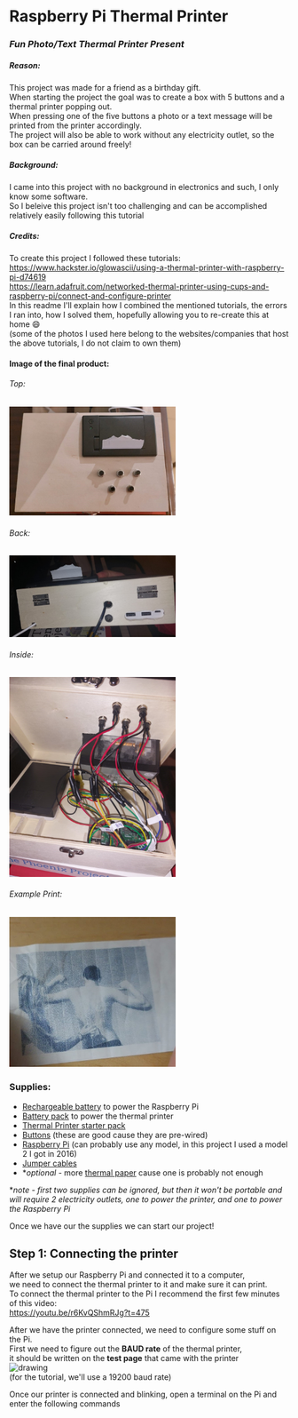 # Raspberry Pi Thermal Printer
### _Fun Photo/Text Thermal Printer Present_

##### Reason:
This project was made for a friend as a birthday gift.  
When starting the project the goal was to create a box with 5 buttons and a thermal printer popping out.  
When pressing one of the five buttons a photo or a text message will be printed from the printer accordingly.  
The project will also be able to work without any electricity outlet, so the box can be carried around freely!  
##### Background:
I came into this project with no background in electronics and such, I only know some software.  
So I beleive this project isn't too challenging and can be accomplished relatively easily following this tutorial  
##### Credits:
To create this project I followed these tutorials:  
https://www.hackster.io/glowascii/using-a-thermal-printer-with-raspberry-pi-d74619  
https://learn.adafruit.com/networked-thermal-printer-using-cups-and-raspberry-pi/connect-and-configure-printer  
In this readme I'll explain how I combined the mentioned tutorials, the errors I ran into, how I solved them, hopefully allowing you to re-create this at home 😄  
(some of the photos I used here belong to the websites/companies that host the above tutorials, I do not claim to own them)

#### Image of the final product:
###### Top:
<img src="https://github.com/jakored1/pi-thermal-printer/blob/main/photos-for-readme/TopViewPic.jpeg?raw=true" alt="drawing" width="300"/>

###### Back:
<img src="https://github.com/jakored1/pi-thermal-printer/blob/main/photos-for-readme/BackPic.jpeg?raw=true" alt="drawing" width="300"/>

###### Inside:
<img src="https://github.com/jakored1/pi-thermal-printer/blob/main/photos-for-readme/InteriorPic.jpeg?raw=true" alt="drawing" width="300"/>

###### Example Print:
<img src="https://github.com/jakored1/pi-thermal-printer/blob/main/photos-for-readme/ImagePic.jpeg?raw=true" alt="drawing" width="300"/>

### Supplies:
- [Rechargeable battery](https://www.adafruit.com/product/1566) to power the Raspberry Pi
- [Battery pack](https://www.adafruit.com/product/248) to power the thermal printer
- [Thermal Printer starter pack](https://www.adafruit.com/product/600)
- [Buttons](https://www.amazon.com/Twidec-Normal-Momentary-Pre-soldered-PBS-110-XBK/dp/B07RPS2ZY3/ref=sr_1_4?keywords=momentary+pushbutton&qid=1584144566&rnid=2941120011&s=industrial&sr=1-4) (these are good cause they are pre-wired)
- [Raspberry Pi](https://www.raspberrypi.com/products/raspberry-pi-4-model-b/) (can probably use any model, in this project I used a model 2 I got in 2016)
- [Jumper cables](https://www.amazon.com/REXQualis-120pcs-Breadboard-Arduino-Raspberry/dp/B072L1XMJR/ref=sr_1_2_sspa?keywords=female+male+jumper+wire&qid=1643220257&s=electronics&sprefix=female+male+jumper+%2Celectronics%2C542&sr=1-2-spons&psc=1&spLa=ZW5jcnlwdGVkUXVhbGlmaWVyPUEzTkpaODlEQjhHTkhNJmVuY3J5cHRlZElkPUEwMDU0NjA5WkhFREFQV0IzTVNIJmVuY3J5cHRlZEFkSWQ9QTA2NTYzMDQyNUtER0JJWVhRNldCJndpZGdldE5hbWU9c3BfYXRmJmFjdGlvbj1jbGlja1JlZGlyZWN0JmRvTm90TG9nQ2xpY2s9dHJ1ZQ==)
- **optional* - more [thermal paper](https://www.adafruit.com/product/599) cause one is probably not enough
  
**note - first two supplies can be ignored, but then it won't be portable and will require 2 electricity outlets, one to power the printer, and one to power the Raspberry Pi*  
  
Once we have our the supplies we can start our project!
  
  
## Step 1: Connecting the printer
After we setup our Raspberry Pi and connected it to a computer,  
we need to connect the thermal printer to it and make sure it can print.  
To connect the thermal printer to the Pi I recommend the first few minutes of this video:  
https://youtu.be/r6KvQShmRJg?t=475  

After we have the printer connected, we need to configure some stuff on the Pi.  
First we need to figure out the **BAUD rate** of the thermal printer,  
it should be written on the **test page** that came with the printer  
<img src="https://cdn-learn.adafruit.com/assets/assets/000/031/836/large1024/raspberry_pi_components_test-baud.jpg?1461025182" alt="drawing" width="300"/>  
(for the tutorial, we'll use a 19200 baud rate)
  
Once our printer is connected and blinking, open a terminal on the Pi and enter the following commands  

